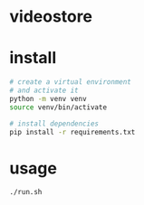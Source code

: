 # videostore

# install

```sh
# create a virtual environment
# and activate it
python -m venv venv
source venv/bin/activate

# install dependencies
pip install -r requirements.txt
```

# usage

```sh
./run.sh
```
